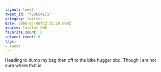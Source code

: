```yaml
---
layout: tweet
tweet_id: "768654171"
category: twitter
date: 2008-03-08T22:52:10.000Z
source: Twitter SMS
favorite_count: 0
retweet_count: 0
tags:
- tweet
---
```


Heading to dump my bag then off to the bike hugger bbq. Though i am not sure where that is.

